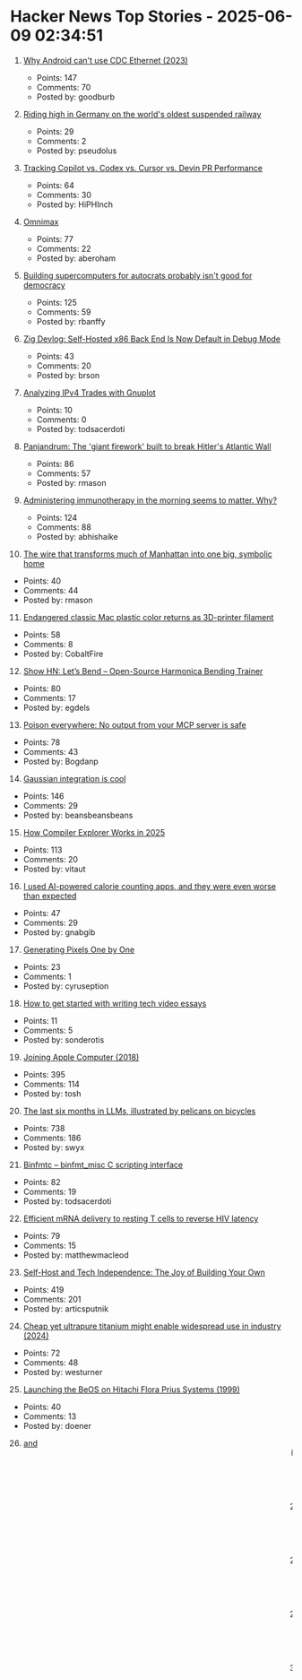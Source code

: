 # Hacker News Top Stories - 2025-06-09 02:34:51

1. [Why Android can't use CDC Ethernet (2023)](https://jordemort.dev/blog/why-android-cant-use-cdc-ethernet/)
   - Points: 147
   - Comments: 70
   - Posted by: goodburb

2. [Riding high in Germany on the world's oldest suspended railway](https://www.theguardian.com/travel/2025/jun/09/riding-high-in-germany-on-the-worlds-oldest-suspended-railway)
   - Points: 29
   - Comments: 2
   - Posted by: pseudolus

3. [Tracking Copilot vs. Codex vs. Cursor vs. Devin PR Performance](https://aavetis.github.io/ai-pr-watcher/)
   - Points: 64
   - Comments: 30
   - Posted by: HiPHInch

4. [Omnimax](https://computer.rip/2025-06-08-Omnimax.html)
   - Points: 77
   - Comments: 22
   - Posted by: aberoham

5. [Building supercomputers for autocrats probably isn't good for democracy](https://helentoner.substack.com/p/supercomputers-for-autocrats)
   - Points: 125
   - Comments: 59
   - Posted by: rbanffy

6. [Zig Devlog: Self-Hosted x86 Back End Is Now Default in Debug Mode](https://ziglang.org/devlog/2025/#2025-06-08)
   - Points: 43
   - Comments: 20
   - Posted by: brson

7. [Analyzing IPv4 Trades with Gnuplot](https://ipv4a-5539ad.gitlab.io/)
   - Points: 10
   - Comments: 0
   - Posted by: todsacerdoti

8. [Panjandrum: The 'giant firework' built to break Hitler's Atlantic Wall](https://www.bbc.com/future/article/20250603-the-giant-firework-built-to-break-hitlers-atlantic-wall)
   - Points: 86
   - Comments: 57
   - Posted by: rmason

9. [Administering immunotherapy in the morning seems to matter. Why?](https://www.owlposting.com/p/the-time-of-day-that-immunotherapy)
   - Points: 124
   - Comments: 88
   - Posted by: abhishaike

10. [The wire that transforms much of Manhattan into one big, symbolic home](https://www.atlasobscura.com/articles/eruv-manhattan-invisible-wire-jewish-symbolic-religious-home)
   - Points: 40
   - Comments: 44
   - Posted by: rmason

11. [Endangered classic Mac plastic color returns as 3D-printer filament](https://arstechnica.com/apple/2025/06/new-filament-lets-you-3d-print-parts-in-authentic-1980s-apple-computer-color/)
   - Points: 58
   - Comments: 8
   - Posted by: CobaltFire

12. [Show HN: Let’s Bend – Open-Source Harmonica Bending Trainer](https://letsbend.de)
   - Points: 80
   - Comments: 17
   - Posted by: egdels

13. [Poison everywhere: No output from your MCP server is safe](https://www.cyberark.com/resources/threat-research-blog/poison-everywhere-no-output-from-your-mcp-server-is-safe)
   - Points: 78
   - Comments: 43
   - Posted by: Bogdanp

14. [Gaussian integration is cool](https://rohangautam.github.io/blog/chebyshev_gauss/)
   - Points: 146
   - Comments: 29
   - Posted by: beansbeansbeans

15. [How Compiler Explorer Works in 2025](https://xania.org/202506/how-compiler-explorer-works)
   - Points: 113
   - Comments: 20
   - Posted by: vitaut

16. [I used AI-powered calorie counting apps, and they were even worse than expected](https://lifehacker.com/health/ai-powered-calorie-counting-apps-worse-than-expected)
   - Points: 47
   - Comments: 29
   - Posted by: gnabgib

17. [Generating Pixels One by One](https://tunahansalih.github.io/blog/autoregressive-vision-generation-part-1/)
   - Points: 23
   - Comments: 1
   - Posted by: cyruseption

18. [How to get started with writing tech video essays](undefined)
   - Points: 11
   - Comments: 5
   - Posted by: sonderotis

19. [Joining Apple Computer (2018)](https://www.folklore.org/Joining_Apple_Computer.html)
   - Points: 395
   - Comments: 114
   - Posted by: tosh

20. [The last six months in LLMs, illustrated by pelicans on bicycles](https://simonwillison.net/2025/Jun/6/six-months-in-llms/)
   - Points: 738
   - Comments: 186
   - Posted by: swyx

21. [Binfmtc – binfmt_misc C scripting interface](https://www.netfort.gr.jp/~dancer/software/binfmtc.html.en)
   - Points: 82
   - Comments: 19
   - Posted by: todsacerdoti

22. [Efficient mRNA delivery to resting T cells to reverse HIV latency](https://www.nature.com/articles/s41467-025-60001-2)
   - Points: 79
   - Comments: 15
   - Posted by: matthewmacleod

23. [Self-Host and Tech Independence: The Joy of Building Your Own](https://www.ssp.sh/blog/self-host-self-independence/)
   - Points: 419
   - Comments: 201
   - Posted by: articsputnik

24. [Cheap yet ultrapure titanium might enable widespread use in industry (2024)](https://phys.org/news/2024-06-cheap-ultrapure-titanium-metal-enable.amp)
   - Points: 72
   - Comments: 48
   - Posted by: westurner

25. [Launching the BeOS on Hitachi Flora Prius Systems (1999)](http://testou.free.fr/www.beatjapan.org/mirror/www.be.com/support/guides/hitachi_boot.html)
   - Points: 40
   - Comments: 13
   - Posted by: doener

26. [<Blink> and <Marquee> (2020)](https://danq.me/2020/11/11/blink-and-marquee/)
   - Points: 202
   - Comments: 160
   - Posted by: ghssds

27. [Building an AI server on a budget](https://www.informationga.in/blog/building-an-ai-server-on-a-budget)
   - Points: 86
   - Comments: 48
   - Posted by: mful

28. [FAA to eliminate floppy disks used in air traffic control systems](https://www.tomshardware.com/pc-components/storage/the-faa-seeks-to-eliminate-floppy-disk-usage-in-air-traffic-control-systems)
   - Points: 77
   - Comments: 81
   - Posted by: daledavies

29. [Coventry Very Light Rail](https://www.coventry.gov.uk/coventry-light-rail)
   - Points: 190
   - Comments: 252
   - Posted by: Kaibeezy

30. [tcpulse: A TCP/UDP load generator that provides fine-grained, flow-level control](https://github.com/yuuki/tcpulse)
   - Points: 5
   - Comments: 0
   - Posted by: y_uuki

